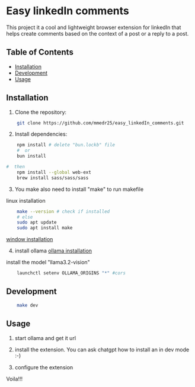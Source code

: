 # Easy linkedIn comments
This project it a cool and lightweight browser extension for linkedIn that helps create comments based on the context of a post or a reply to a post. 

## Table of Contents
- [Installation](#installation)
- [Development](#development)
- [Usage](#usage)


## Installation
1. Clone the repository:
```bash
    git clone https://github.com/mmedr25/easy_linkedIn_comments.git
```

2. Install dependencies:
```bash
    npm install # delete "bun.lockb" file
    #  or 
    bun install 

#  then
    npm install --global web-ext
    brew install sass/sass/sass
 ```
3. You make also need to install "make" to run makefile

linux installation
```bash
    make --version # check if installed
    # else
    sudo apt update
    sudo apt install make

```
[window installation](https://thrivemyway.com/how-to-install-and-use-make-in-windows/)

4. install ollama
[ollama installation](https://ollama.com/)

install the model "llama3.2-vision"

```bash
    launchctl setenv OLLAMA_ORIGINS "*" #cors
```


## Development
```bash
    make dev
```


## Usage
1. start ollama and get it url

2. install the extension. You can ask chatgpt how to install an in dev mode :-)

3. configure the extension


Voila!!!
